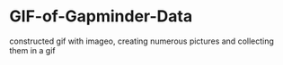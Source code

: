 # GIF-of-Gapminder-Data
constructed gif with imageo, creating numerous pictures and collecting them in a gif
